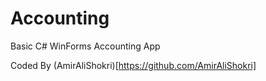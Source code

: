 # Accounting
Basic C# WinForms Accounting App

Coded By (AmirAliShokri)[https://github.com/AmirAliShokri]
